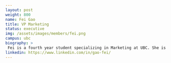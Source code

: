 ```yaml
---
layout: post
weight: 800
name: Fei Gao
title: VP Marketing
status: executive
img: /assets/images/members/fei.png
campus: ubc
biography: >
 Fei is a fourth year student specializing in Marketing at UBC. She is interested in digital marketing and brand management, and she loves working with people. During her free time, she enjoys trying new restaurants and hanging out with her friends.
linkedin: https://www.linkedin.com/in/gao-fei/
---
```

